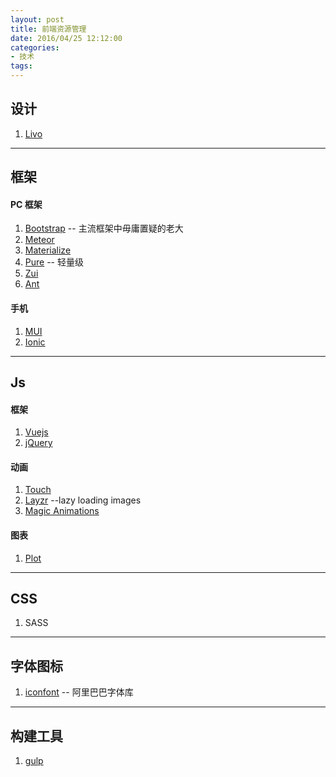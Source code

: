 ```yaml
---
layout: post
title: 前端资源管理
date: 2016/04/25 12:12:00
categories:
- 技术
tags:
---
```


## 设计

1. [Livo](http://market.designmodo.com/livo/)

----------

## 框架

#### PC 框架

1. [Bootstrap](http://getbootstrap.com/) -- 主流框架中毋庸置疑的老大
2. [Meteor](https://www.meteor.com/)
3. [Materialize](http://materializecss.com/)
4. [Pure](http://purecss.io/) -- 轻量级
5. [Zui](http://zui.sexy/)
6. [Ant](http://ant.design/)

#### 手机

1. [MUI](http://dev.dcloud.net.cn/mui/)
2. [Ionic](http://ionicframework.com/)

----------

## Js

#### 框架

1. [Vuejs](http://vuejs.org/)
2. [jQuery](https://jquery.com/)

#### 动画

1. [Touch](http://touch.code.baidu.com/)
2. [Layzr](http://callmecavs.com/layzr.js/) --lazy loading images
3. [Magic Animations](http://www.minimamente.com/example/magic_animations/)

#### 图表

1. [Plot](https://plot.ly/javascript/)

----------

## CSS

1. SASS

----------

## 字体图标

1. [iconfont](http://iconfont.cn/) -- 阿里巴巴字体库

----------

## 构建工具

1. [gulp](http://gulpjs.com/)

